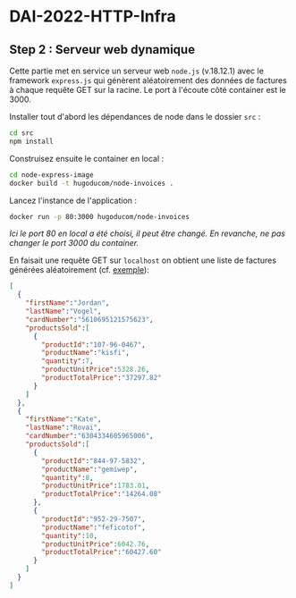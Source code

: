 # DAI-2022-HTTP-Infra

## Step 2 : Serveur web dynamique

Cette partie met en service un serveur web `node.js` (v.18.12.1) avec le framework `express.js` qui génèrent aléatoirement
des données de factures à chaque requête GET sur la racine. Le port à l'écoute côté container est le 3000.

Installer tout d'abord les dépendances de node dans le dossier `src` :
```bash
cd src
npm install
```

Construisez ensuite le container en local :
```bash
cd node-express-image
docker build -t hugoducom/node-invoices .
```

Lancez l'instance de l'application :
```bash
docker run -p 80:3000 hugoducom/node-invoices
```
_Ici le port 80 en local a été choisi, il peut être changé. En revanche, ne pas changer le port 3000 du container._

En faisait une requête GET sur `localhost` on obtient une liste de factures générées aléatoirement (cf. [exemple](docker-images/node-express-image/response_example.json)):

```json
[
  {
    "firstName":"Jordan",
    "lastName":"Vogel",
    "cardNumber":"5610695121575623",
    "productsSold":[
      {
        "productId":"107-96-0467",
        "productName":"kisfi",
        "quantity":7,
        "productUnitPrice":5328.26,
        "productTotalPrice":"37297.82"
      }
    ]
  },
  {
    "firstName":"Kate",
    "lastName":"Rovai",
    "cardNumber":"6304334605965006",
    "productsSold":[
      {
        "productId":"844-97-5832",
        "productName":"gemiwep",
        "quantity":8,
        "productUnitPrice":1783.01,
        "productTotalPrice":"14264.08"
      },
      {
        "productId":"952-29-7507",
        "productName":"feficotof",
        "quantity":10,
        "productUnitPrice":6042.76,
        "productTotalPrice":"60427.60"
      }
    ]
  }
]
```
